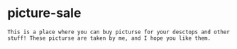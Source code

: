 # picture-sale

    This is a place where you can buy picturse for your desctops and other stuff! These picturse are taken by me, and I hope you like them.